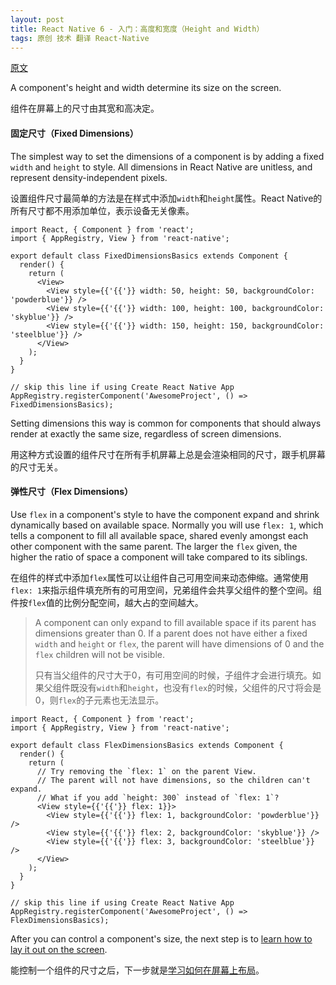 ```yaml
---
layout: post
title: React Native 6 - 入门：高度和宽度（Height and Width）
tags: 原创 技术 翻译 React-Native
---
```


[原文](https://facebook.github.io/react-native/docs/height-and-width.html)

A component's height and width determine its size on the screen.

组件在屏幕上的尺寸由其宽和高决定。

#### 固定尺寸（Fixed Dimensions）

The simplest way to set the dimensions of a component is by adding a fixed `width` and `height` to style. All dimensions in React Native are unitless, and represent density-independent pixels.

设置组件尺寸最简单的方法是在样式中添加`width`和`height`属性。React Native的所有尺寸都不用添加单位，表示设备无关像素。

```
import React, { Component } from 'react';
import { AppRegistry, View } from 'react-native';

export default class FixedDimensionsBasics extends Component {
  render() {
    return (
      <View>
        <View style={{'{{'}} width: 50, height: 50, backgroundColor: 'powderblue'}} />
        <View style={{'{{'}} width: 100, height: 100, backgroundColor: 'skyblue'}} />
        <View style={{'{{'}} width: 150, height: 150, backgroundColor: 'steelblue'}} />
      </View>
    );
  }
}

// skip this line if using Create React Native App
AppRegistry.registerComponent('AwesomeProject', () => FixedDimensionsBasics);
```

Setting dimensions this way is common for components that should always render at exactly the same size, regardless of screen dimensions.

用这种方式设置的组件尺寸在所有手机屏幕上总是会渲染相同的尺寸，跟手机屏幕的尺寸无关。

#### 弹性尺寸（Flex Dimensions）

Use `flex` in a component's style to have the component expand and shrink dynamically based on available space. Normally you will use `flex: 1`, which tells a component to fill all available space, shared evenly amongst each other component with the same parent. The larger the `flex` given, the higher the ratio of space a component will take compared to its siblings.

在组件的样式中添加`flex`属性可以让组件自己可用空间来动态伸缩。通常使用`flex: 1`来指示组件填充所有的可用空间，兄弟组件会共享父组件的整个空间。组件按`flex`值的比例分配空间，越大占的空间越大。

> A component can only expand to fill available space if its parent has dimensions greater than 0. If a parent does not have either a fixed `width` and `height` or `flex`, the parent will have dimensions of 0 and the `flex` children will not be visible.
>
> 只有当父组件的尺寸大于0，有可用空间的时候，子组件才会进行填充。如果父组件既没有`width`和`height`，也没有`flex`的时候，父组件的尺寸将会是0，则`flex`的子元素也无法显示。

```
import React, { Component } from 'react';
import { AppRegistry, View } from 'react-native';

export default class FlexDimensionsBasics extends Component {
  render() {
    return (
      // Try removing the `flex: 1` on the parent View.
      // The parent will not have dimensions, so the children can't expand.
      // What if you add `height: 300` instead of `flex: 1`?
      <View style={{'{{'}} flex: 1}}>
        <View style={{'{{'}} flex: 1, backgroundColor: 'powderblue'}} />
        <View style={{'{{'}} flex: 2, backgroundColor: 'skyblue'}} />
        <View style={{'{{'}} flex: 3, backgroundColor: 'steelblue'}} />
      </View>
    );
  }
}

// skip this line if using Create React Native App
AppRegistry.registerComponent('AwesomeProject', () => FlexDimensionsBasics);
```

After you can control a component's size, the next step is to [learn how to lay it out on the screen](https://facebook.github.io/react-native/docs/flexbox.html).

能控制一个组件的尺寸之后，下一步就是[学习如何在屏幕上布局](https://facebook.github.io/react-native/docs/flexbox.html)。
